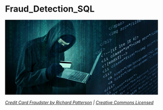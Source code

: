 # Fraud_Detection_SQL

![Credit card fraudster](https://github.com/Satishwagh003/Fraud-Detection/blob/main/credit_card_fraudster.jpg)

*[Credit Card Fraudster by Richard Patterson](https://www.flickr.com/photos/136770128@N07/42252105582/) | [Creative Commons Licensed](https://creativecommons.org/licenses/by/2.0/)*
